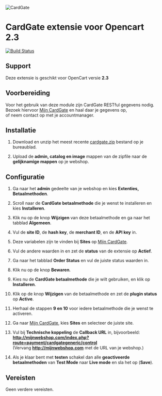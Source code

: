 ![CardGate](https://cdn.curopayments.net/thumb/200/logos/cardgate.png)

# CardGate extensie voor Opencart 2.3

[![Build Status](https://travis-ci.org/cardgate/opencart23.svg?branch=master)](https://travis-ci.org/cardgate/opencart23)

## Support

Deze extensie is geschikt voor OpenCart versie **2.3**

## Voorbereiding

Voor het gebruik van deze module zijn CardGate RESTful gegevens nodig.  
Bezoek hiervoor [Mijn CardGate](https://my.cardgate.com/) en haal daar je gegevens op,  
of neem contact op met je accountmanager.  

## Installatie

1. Download en unzip het meest recente [cardgate.zip](https://github.com/cardgate/opencart23/releases/) bestand op je bureaublad.

2. Upload de **admin, catalog en image** mappen van de zipfile naar de **gelijknamige mappen** op je webshop.

## Configuratie

1. Ga naar het **admin** gedeelte van je webshop en kies **Extenties, Betaalmethoden**.

2. Scroll naar de **CardGate betaalmethode** die je wenst te installeren en kies **Installeren**.

3. Klik nu op de knop **Wijzigen** van deze betaalmethode en ga naar het tabblad **Algemeen**. 

4. Vul de **site ID**, de **hash key**, de **merchant ID**, en de **API key** in.

5. Deze variabelen zijn te vinden bij **Sites** op [Mijn CardGate](https://my.cardgate.com/).

6. Vul de andere waarden in en zet de **status** van de extensie op **Actief**.

7. Ga naar het tabblad **Order Status** en vul de juiste status waarden in.

8. Klik nu op de knop **Bewaren**.

9. Kies nu de **CardGate betaalmethode** die je wilt gebruiken, en klik op **Installeren**.

10. Klik op de knop **Wijzigen** van de betaalmethode en zet de **plugin status** op **Active**.

11. Herhaal de stappen **9 en 10** voor iedere betaalmethode die je wenst te activeren.

12. Ga naar [Mijn CardGate](https://my.cardgate.com/), kies **Sites** en selecteer de juiste site.
 
13. Vul bij **Technische koppeling** de **Callback URL** in, bijvoorbeeld:  
    **http://mijnwebshop.com/index.php?route=payment/cardgategeneric/control**  
    (Vervang **http://mijnwebshop.com** met de URL van je webshop.)    
    
14. Als je klaar bent met **testen** schakel dan alle **geactiveerde betaalmethoden** van **Test Mode** naar **Live mode** en sla het op (**Save**).

## Vereisten

Geen verdere vereisten.
